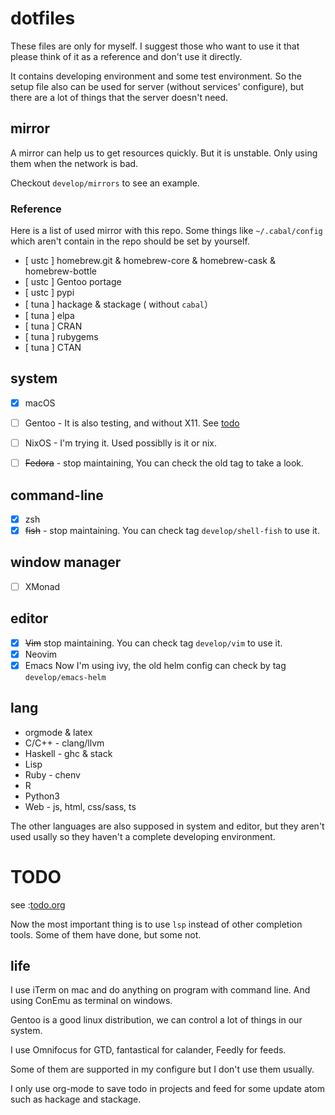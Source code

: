 # dotfiles

These files are only for myself. I suggest those who want to use it that please think of it as a reference and don't use
it directly.

It contains developing environment and some test environment. So the setup file also can be used for server (without
services' configure), but there are a lot of things that the server doesn't need.

## mirror

A mirror can help us to get resources quickly. But it is unstable. Only using them when the network is bad.

Checkout `develop/mirrors` to see an example.

### Reference

Here is a list of used mirror with this repo. Some things like `~/.cabal/config` which aren't contain in the repo should be set by yourself.

- [ ustc ] homebrew.git & homebrew-core & homebrew-cask & homebrew-bottle
- [ ustc ] Gentoo portage
- [ ustc ] pypi
- [ tuna ] hackage & stackage ( without `cabal`）
- [ tuna ] elpa
- [ tuna ] CRAN
- [ tuna ] rubygems
- [ tuna ] CTAN

## system

- [x] macOS

- [ ] Gentoo - It is also testing, and without X11. See [todo](#todo)

- [ ] NixOS - I'm trying it. Used possiblly is it or nix.

- [ ] ~~Fedora~~ - stop maintaining, You can check the old tag to take a look.

## command-line

- [x] zsh
- [x] ~~fish~~ - stop maintaining. You can check tag `develop/shell-fish` to use it. 

## window manager

- [ ] XMonad

## editor

- [x] ~~Vim~~ stop maintaining. You can check tag `develop/vim` to use it. 
- [x] Neovim 
- [x] Emacs
      Now I'm using ivy, the old helm config can check by tag `develop/emacs-helm`

## lang

- orgmode & latex
- C/C++ - clang/llvm
- Haskell - ghc & stack
- Lisp
- Ruby - chenv 
- R 
- Python3 
- Web - js, html, css/sass, ts

The other languages are also supposed in system and editor, but they aren't used usally so they haven't a complete
developing environment.

# TODO

see :[todo.org](todo.org)

Now the most important thing is to use `lsp` instead of other completion tools. Some of them have done, but some not.

## life

I use iTerm on mac and do anything on program with command line. And using ConEmu as terminal on windows.

Gentoo is a good linux distribution, we can control a lot of things in our system.

I use Omnifocus for GTD, fantastical for calander, Feedly for feeds.

Some of them are supported in my configure but I don't use them usually.

I only use org-mode to save todo in projects and feed for some update atom such as hackage and stackage.
